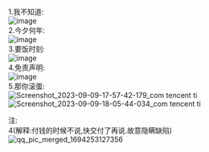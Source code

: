 1.我不知道:                 
![image](https://github.com/cancundeyingzi/fursuit/assets/73635883/3927bd69-b3f3-4349-9f75-c342f92d83c5)                       
2.今夕何年:              
![image](https://github.com/cancundeyingzi/fursuit/assets/73635883/44c7ceca-d8fd-45d3-b859-abb989886561)               
3.要饭时刻:         
![image](https://github.com/cancundeyingzi/fursuit/assets/73635883/ca37ebed-65b7-456f-9fcd-422e0eba0190)             
4.免责声明:                                 
![image](https://github.com/cancundeyingzi/fursuit/assets/73635883/077c8b15-d9ef-4a15-934e-3b1171751d8c)                               
5.那你滚蛋:          
![Screenshot_2023-09-09-17-57-42-179_com tencent ti](https://github.com/cancundeyingzi/fursuit/assets/73635883/ca876315-38ad-4dd2-b68e-150a5eab2f9f)        
![Screenshot_2023-09-09-18-05-44-034_com tencent ti](https://github.com/cancundeyingzi/fursuit/assets/73635883/a95d6bda-d988-4dc9-9c74-7d20a555e531)
                
                 
                     
注:               
4(解释:付钱的时候不说,快交付了再说.故意隐瞒缺陷)                   
![qq_pic_merged_1694253127356](https://github.com/cancundeyingzi/fursuit/assets/73635883/b82728b2-f8f8-43bb-8952-aeec70fd669b)
